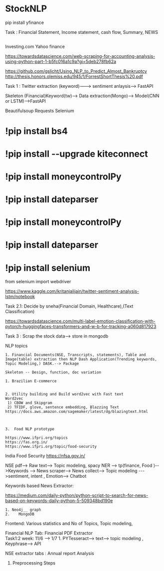 # StockNLP

pip install yfinance


Task : Financial Statement, Income statement, cash flow, Summary, NEWS 


## 
Investing.com
Yahoo finance


https://towardsdatascience.com/web-scraping-for-accounting-analysis-using-python-part-1-b5fc016a1c9a?gi=5deb278fb62a

https://github.com/gslicht/Using_NLP_to_Predict_Almost_Bankruptcy
http://thesis.honors.olemiss.edu/945/1/ForrestShortThesis%20.pdf



Task 1 : Twitter extraction (keyword)---> sentiment anlaysis--> FastAPI 

Skeleton
(Financial)Keyword(tw)--> Data extraction(Mongo)--> Model(CNN or LSTM)-->FastAPI

Beautifulsoup
Requests
Selenium
# !pip install bs4
# !pip install --upgrade kiteconnect
# !pip install moneycontrolPy
# !pip install dateparser
# !pip install moneycontrolPy
# !pip install dateparser
# !pip install selenium
from selenium import webdriver


https://www.kaggle.com/kritanjalijain/twitter-sentiment-analysis-lstm/notebook



Task 2.1: Decide by sneha(Financial Domain, Healthcare),(Text Classification) 

https://towardsdatascience.com/multi-label-emotion-classification-with-pytorch-huggingfaces-transformers-and-w-b-for-tracking-a060d817923

Task 3 : Scrap the stock data--> store in mongodb



NLP topics
 
	1. Financial Documents(NSE, Transcripts, statements), Table and Image(table) extraction then NLP Dash Application(Trending keywords, Topic Modeling,) DASK.--> Package
          
	Skeleton -- Design, function, doc variation 

	1. Brazilian E-commerce 
	
	
	2. Utility building and Build word2vec with Fast text 
	Word2vec 
	 1) CBOW and Skipgram
	 2) TFIDF, glove, sentence embedding, Blazzing Text
	https://docs.aws.amazon.com/sagemaker/latest/dg/blazingtext.html
	 
	
	
	3.  Food NLP prototype 
	
	https://www.ifpri.org/topics
	https://fas.org.in/
	https://www.ifpri.org/topic/food-security
	

India Food Security
https://nfsa.gov.in/



NSE pdf--> Raw text--> Topic modeling, spacy NER --> tp(finance, Food  )-->Keywords --> News scraper--> News collect--> Topic modeling --->sentiment, intent , Emotion--> Chatbot


Keywords based News Extractor:

https://medium.com/daily-python/python-script-to-search-for-news-based-on-keywords-daily-python-5-509348bd190e


	1. Neo4j__ graph 
    2.    MongoDB

Frontend: Various  statistics and No of Topics, Topic modeling,

Financial NLP 
Tab: Financial PDF Extractor  
Task1:2 week: 11/6 --> 1/7
	1. PYTesseract--> text--> topic modeling , Keyphrase--> API
	

NSE extractor
 tabs : Annual report Analysis


1) Preprocessing Steps

